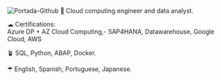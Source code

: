 ![Portada-Github](https://user-images.githubusercontent.com/86994867/127941526-b57a2c9c-8b40-414e-ac02-49a4b321f9b7.png)
🤖 Cloud computing engineer and data analyst.

☁ Certifications:  
Azure DP + AZ Cloud Computing,- SAP4HANA, Datawarehouse, Google Cloud, AWS

🪴 SQL, Python, ABAP,  Docker.

☂ English, Spanish, Portuguese, Japanese.

<!---
AnaidGOlguin/AnaidGOlguin is a ✨ special ✨ repository because its `README.md` (this file) appears on your GitHub profile.
You can click the Preview link to take a look at your changes.
--->
